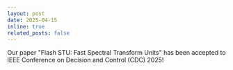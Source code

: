 ```yaml
---
layout: post
date: 2025-04-15
inline: true
related_posts: false
---
```


Our paper "Flash STU: Fast Spectral Transform Units" has been accepted to IEEE Conference on Decision and Control (CDC) 2025!
